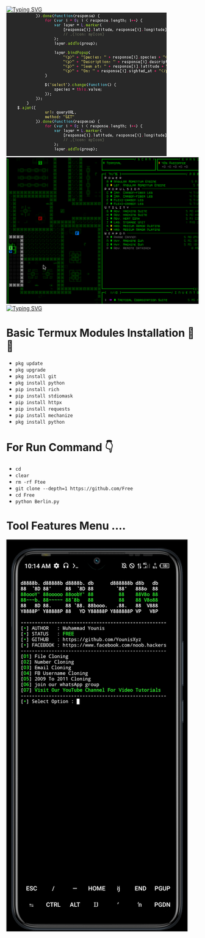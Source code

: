 [![Typing SVG](https://readme-typing-svg.herokuapp.com?font=Neuton&size=20&color=30FF40&background=000000¢er=true&vCenter=true&width=400&height=25&lines=Hello+World+I'm+YounisXyz+😊;The+Owner+Of+XYZ+Coders+💀;This+Berlin+Tool+Is+Free+😗)](https://git.io/typing-svg)
<img src="https://github.com/YounisXyz/Free/blob/main/images/106824690-8dd73a00-66ad-11eb-89e2-53e13ac6f594.gif" alt="" border="0" />
![Alt text](https://github.com/YounisXyz/Free/blob/main/images/md7Oqrf-1.gif)
[![Typing SVG](https://readme-typing-svg.herokuapp.com?font=Neuton&size=20&color=30FF40&background=000000¢er=true&vCenter=true&width=400&height=25&lines=YOU+RESPECT+ME+I+RESPECT+YOU+😊;YOU+DISPECT+ME+I+FUCK+YOU+🙂)](https://git.io/typing-svg)

# Basic Termux Modules Installation 💬💛

- `pkg update`
- `pkg upgrade`
- `pkg install git`
- `pkg install python`
- `pip install rich`
- `pip install stdiomask`
- `pip install httpx`
- `pip install requests`
- `pip install mechanize`
- `pkg install python`

# For Run Command 👇

- `cd`
- `clear`
- `rm -rf Ftee`
- `git clone --depth=1 https://github.com/Free`
- `cd Free`
-  `python Berlin.py`

# Tool Features Menu ....

<img src="https://github.com/YounisXyz/Free/blob/main/images/Screenshot_20231018-101459.jpg" alt="" border="0" />
